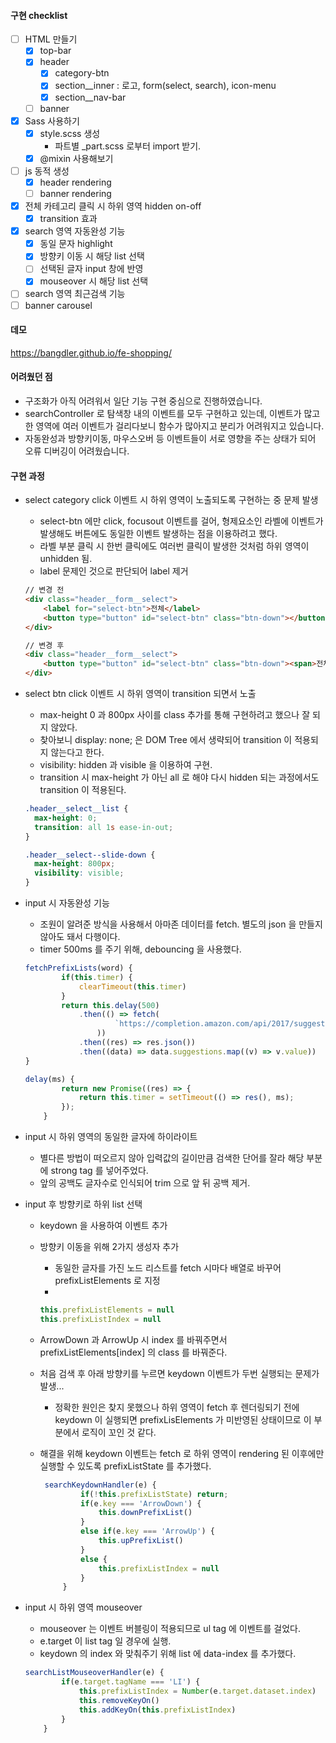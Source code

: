 
#### 구현 checklist
- [ ] HTML 만들기
    - [x] top-bar
    - [x] header
        - [x] category-btn
        - [x] section__inner : 로고, form(select, search), icon-menu
        - [x] section__nav-bar 
    - [ ] banner
- [x] Sass 사용하기
    - [x] style.scss 생성
        - 파트별 _part.scss 로부터 import 받기.
    - [x] @mixin 사용해보기
- [ ] js 동적 생성
    - [x] header rendering
    - [ ] banner rendering
- [x] 전체 카테고리 클릭 시 하위 영역 hidden on-off
    - [x] transition 효과
- [x] search 영역 자동완성 기능
    - [x] 동일 문자 highlight
    - [x] 방향키 이동 시 해당 list 선택
    - [ ] 선택된 글자 input 창에 반영
    - [x] mouseover 시 해당 list 선택
- [ ] search 영역 최근검색 기능
- [ ] banner carousel

#### 데모
https://bangdler.github.io/fe-shopping/

#### 어려웠던 점
- 구조화가 아직 어려워서 일단 기능 구현 중심으로 진행하였습니다.
- searchController 로 탐색창 내의 이벤트를 모두 구현하고 있는데, 이벤트가 많고 한 영역에 여러 이벤트가 걸리다보니 함수가 많아지고 분리가 어려워지고 있습니다.
- 자동완성과 방향키이동, 마우스오버 등 이벤트들이 서로 영향을 주는 상태가 되어 오류 디버깅이 어려웠습니다.


#### 구현 과정
- select category click 이벤트 시 하위 영역이 노출되도록 구현하는 중 문제 발생
    - select-btn 에만 click, focusout 이벤트를 걸어, 형제요소인 라벨에 이벤트가 발생해도 버튼에도 동일한 이벤트 발생하는 점을 이용하려고 했다.
    - 라벨 부분 클릭 시 한번 클릭에도 여러번 클릭이 발생한 것처럼 하위 영역이 unhidden 됨.
    - label 문제인 것으로 판단되어 label 제거
    ```html
    // 변경 전
    <div class="header__form__select">
        <label for="select-btn">전체</label>                
        <button type="button" id="select-btn" class="btn-down"></button>   
    </div>
    
    // 변경 후 
    <div class="header__form__select">                  
        <button type="button" id="select-btn" class="btn-down"><span>전체</span></button>   
    </div>
    ```
  
- select btn click 이벤트 시 하위 영역이 transition 되면서 노출
    - max-height 0 과 800px 사이를 class 추가를 통해 구현하려고 했으나 잘 되지 않았다.
    - 찾아보니 display: none; 은 DOM Tree 에서 생략되어 transition 이 적용되지 않는다고 한다.
    - visibility: hidden 과 visible 을 이용하여 구현.
    - transition 시 max-height 가 아닌 all 로 해야 다시 hidden 되는 과정에서도 transition 이 적용된다.
    ```css
    .header__select__list {
      max-height: 0;
      transition: all 1s ease-in-out;
    }
 
    .header__select--slide-down {
      max-height: 800px;
      visibility: visible;
    }
    ```

- input 시 자동완성 기능
    - 조원이 알려준 방식을 사용해서 아마존 데이터를 fetch. 별도의 json 을 만들지 않아도 돼서 다행이다.
    - timer 500ms 를 주기 위해, debouncing 을 사용했다.
    ```javascript
    fetchPrefixLists(word) {
            if(this.timer) {
                clearTimeout(this.timer)
            }
            return this.delay(500)
                .then(() => fetch(
                        `https://completion.amazon.com/api/2017/suggestions?session-id=133-4736477-7395454&customer-id=&request-id=4YM3EXKRH1QJB16MSJGT&page-type=Gateway&lop=en_US&site-variant=desktop&client-info=amazon-search-ui&mid=ATVPDKIKX0DER&alias=aps&b2b=0&fresh=0&ks=71&prefix=${word}&event=onKeyPress&limit=11&fb=1&suggestion-type=KEYWORD`
                    ))
                .then((res) => res.json())
                .then((data) => data.suggestions.map((v) => v.value))
    }
    
    delay(ms) {
            return new Promise((res) => {
                return this.timer = setTimeout(() => res(), ms);
            });
        }
    ```    

- input 시 하위 영역의 동일한 글자에 하이라이트
    - 별다른 방법이 떠오르지 않아 입력값의 길이만큼 검색한 단어를 잘라 해당 부분에 strong tag 를 넣어주었다.
    - 앞의 공백도 글자수로 인식되어 trim 으로 앞 뒤 공백 제거.
    
- input 후 방향키로 하위 list 선택
    - keydown 을 사용하여 이벤트 추가
    - 방향키 이동을 위해 2가지 생성자 추가
        - 동일한 글자를 가진 노드 리스트를 fetch 시마다 배열로 바꾸어 prefixListElements 로 지정
        - 
        ```javascript
        this.prefixListElements = null
        this.prefixListIndex = null
        ```
    
    - ArrowDown 과 ArrowUp 시 index 를 바꿔주면서 prefixListElements[index] 의 class 를 바꿔준다.
    
    - 처음 검색 후 아래 방향키를 누르면 keydown 이벤트가 두번 실행되는 문제가 발생...
        - 정확한 원인은 찾지 못했으나 하위 영역이 fetch 후 렌더링되기 전에 keydown 이 실행되면 prefixLisElements 가 미반영된 상태이므로 이 부분에서 로직이 꼬인 것 같다.
        
    - 해결을 위해 keydown 이벤트는 fetch 로 하위 영역이 rendering 된 이후에만 실행할 수 있도록 prefixListState 를 추가했다.
       ```javascript
        searchKeydownHandler(e) {
                if(!this.prefixListState) return;
                if(e.key === 'ArrowDown') {
                    this.downPrefixList()
                }
                else if(e.key === 'ArrowUp') {
                    this.upPrefixList()
                }
                else {
                    this.prefixListIndex = null
                }
            }
       ```

- input 시 하위 영역 mouseover 
    - mouseover 는 이벤트 버블링이 적용되므로 ul tag 에 이벤트를 걸었다.
    - e.target 이 list tag 일 경우에 실행.
    - keydown 의 index 와 맞춰주기 위해 list 에 data-index 를 추가했다.
    ```javascript
    searchListMouseoverHandler(e) {
            if(e.target.tagName === 'LI') {
                this.prefixListIndex = Number(e.target.dataset.index)
                this.removeKeyOn()
                this.addKeyOn(this.prefixListIndex)
            }
        }
    ```
